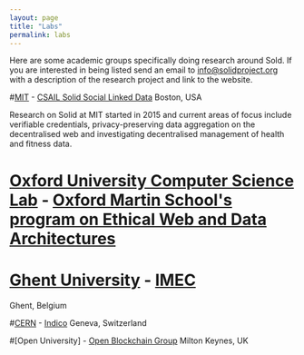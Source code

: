 ```yaml
---
layout: page
title: "Labs"
permalink: labs
---
```


Here are some academic groups specifically doing research around Sold. If you are interested in being listed send an email to info@solidproject.org with a description of the research project and link to the website. 

#[MIT](https://www.mit.edu) - [CSAIL Solid Social Linked Data](https://www.csail.mit.edu/research/solid-social-linked-data) 
Boston, USA 

Research on Solid at MIT started in 2015 and current areas of focus include verifiable credentials, privacy-preserving data aggregation on the decentralised web and investigating decentralised management of health and fitness data. 

# [Oxford University Computer Science Lab](http://www.cs.ox.ac.uk) - [Oxford Martin School's program on Ethical Web and Data Architectures](https://www.oxfordmartin.ox.ac.uk/ethical-web-and-data-architectures)

# [Ghent University](https://www.ugent.be/en) - [IMEC](https://www.ugent.be/ea/idlab/en) 
Ghent, Belgium 

#[CERN](https://home.cern) - [Indico](https://indico.cern.ch/event/915906/)
Geneva, Switzerland 

#[Open University] - [Open Blockchain Group](https://blockchain.open.ac.uk/#covid-19)
Milton Keynes, UK

